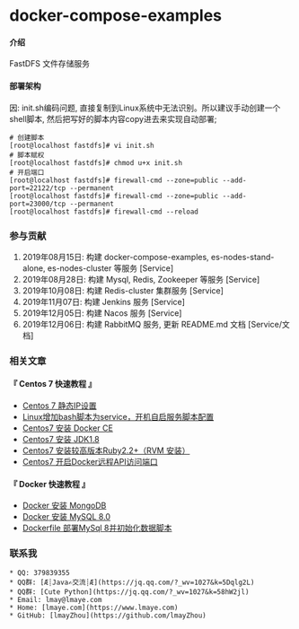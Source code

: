 # docker-compose-examples

#### 介绍
FastDFS 文件存储服务

#### 部署架构
因: init.sh编码问题, 直接复制到Linux系统中无法识别。所以建议手动创建一个shell脚本, 然后把写好的脚本内容copy进去来实现自动部署;

```shell script
# 创建脚本
[root@localhost fastdfs]# vi init.sh
# 脚本赋权
[root@localhost fastdfs]# chmod u+x init.sh
# 开启端口
[root@localhost fastdfs]# firewall-cmd --zone=public --add-port=22122/tcp --permanent
[root@localhost fastdfs]# firewall-cmd --zone=public --add-port=23000/tcp --permanent
[root@localhost fastdfs]# firewall-cmd --reload

```

### 参与贡献
 1. 2019年08月15日: 构建 docker-compose-examples, es-nodes-stand-alone, es-nodes-cluster 等服务 [Service]
 2. 2019年08月28日: 构建 Mysql, Redis, Zookeeper 等服务 [Service]
 3. 2019年10月08日: 构建 Redis-cluster 集群服务 [Service]
 4. 2019年11月07日: 构建 Jenkins 服务 [Service]
 5. 2019年12月05日: 构建 Nacos 服务 [Service]
 6. 2019年12月06日: 构建 RabbitMQ 服务, 更新 README.md 文档 [Service/文档]

### 相关文章
#### 『 Centos 7 快速教程 』
- [Centos 7 静态IP设置](https://www.lmaye.com/2017/12/22/20180809103359/)
- [Linux增加bash脚本为service，开机自启服务脚本配置](https://www.lmaye.com/2017/12/23/20180809103413/)
- [Centos7 安装 Docker CE](hhttps://www.lmaye.com/2019/04/28/20190428183357/)
- [Centos7 安装 JDK1.8](https://www.lmaye.com/2019/04/29/20190429005630/)
- [Centos7 安装较高版本Ruby2.2+（RVM 安装）](https://www.lmaye.com/2019/01/24/20190124223042/)
- [Centos7 开启Docker远程API访问端口](https://www.lmaye.com/2019/06/04/20190604230713/)

#### 『 Docker 快速教程 』
- [Docker 安装 MongoDB](https://www.lmaye.com/2019/05/06/20190506232452/)
- [Docker 安装 MySQL 8.0](https://www.lmaye.com/2019/05/22/20190522162930/)
- [Dockerfile 部署MySql 8并初始化数据脚本](https://www.lmaye.com/2019/06/02/20190602133656/)

### 联系我
    * QQ: 379839355
    * QQ群: [Æ┊Java✍交流┊Æ](https://jq.qq.com/?_wv=1027&k=5Dqlg2L)
    * QQ群: [Cute Python](https://jq.qq.com/?_wv=1027&k=58hW2jl)
    * Email: lmay@lmaye.com
    * Home: [lmaye.com](https://www.lmaye.com)
    * GitHub: [lmayZhou](https://github.com/lmayZhou)
